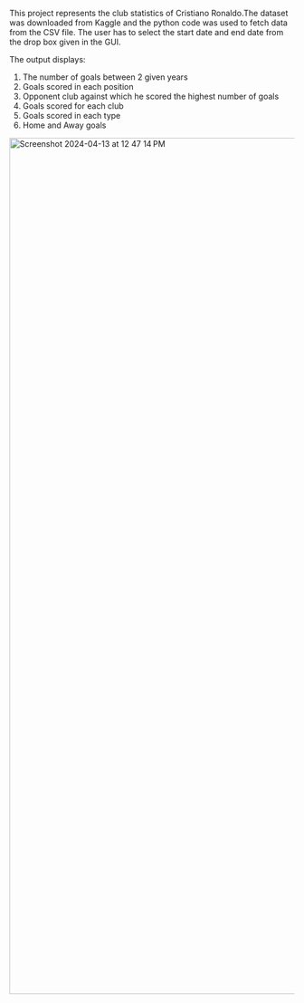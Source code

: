 This project represents the club statistics of Cristiano Ronaldo.The dataset was downloaded from Kaggle and the python code was used to fetch data from the CSV file. The user has to select the start date and end date from the drop box given in the GUI. 

The output displays: 

1. The number of goals between 2 given years
2. Goals scored in each position
3. Opponent club against which he scored the highest number of goals
4. Goals scored for each club
5. Goals scored in each type
6. Home and Away goals


<img width="1512" alt="Screenshot 2024-04-13 at 12 47 14 PM" src="https://github.com/Praneet005/CristianoRonaldo-Football-stats/assets/121420706/af5bc42d-e97d-48cb-9e34-609bddc28240">

